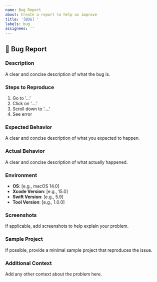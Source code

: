 ```yaml
---
name: Bug Report
about: Create a report to help us improve
title: '[BUG] '
labels: bug
assignees: ''
---
```


## 🐛 Bug Report

### Description
A clear and concise description of what the bug is.

### Steps to Reproduce
1. Go to '...'
2. Click on '....'
3. Scroll down to '....'
4. See error

### Expected Behavior
A clear and concise description of what you expected to happen.

### Actual Behavior
A clear and concise description of what actually happened.

### Environment
- **OS**: [e.g., macOS 14.0]
- **Xcode Version**: [e.g., 15.0]
- **Swift Version**: [e.g., 5.9]
- **Tool Version**: [e.g., 1.0.0]

### Screenshots
If applicable, add screenshots to help explain your problem.

### Sample Project
If possible, provide a minimal sample project that reproduces the issue.

### Additional Context
Add any other context about the problem here.